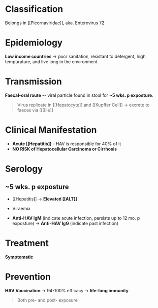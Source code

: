 # Classification
Belongs in [[Picornaviridae]], aka. Enterovirus 72

# Epidemiology
**Low income countries** -> poor sanitation, resistant to detergent, high tempurature, and live long in the environment

# Transmission
**Faecal-oral route** -- viral particle found in stool for **~5 wks. p exposture**.
> Virus replicate in [[Hepatocyte]] and [[Kupffer Cell]] -> excrete to faeces via [[Bile]]

# Clinical Manifestation
- **Acute [[Hepatitis]]** - HAV is responsible for 40% of it
- **NO RISK of Hepatocellular Carcinoma or Cirrhosis**

# Serology
## ~5 wks. p exposture
- [[Hepatitis]] -> **Elevated [[ALT]]**
- Viraemia

- **Anti-HAV IgM** (indicate acute infection, persists up to 12 mo. p exposture) -> **Anti-HAV IgG** (indicate past infection)   

# Treatment
**Symptomatic**

# Prevention
**HAV Vaccination** -> 94-100% efficacy -> **life-long immunity** 
> Both pre- and post- exposure